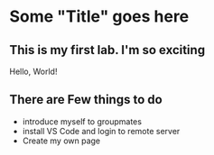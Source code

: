 # Some "Title" goes here
## This is my first lab. I'm so exciting
Hello, World!

There are **Few** things to do
---
- introduce myself to groupmates
- install VS Code and login to remote server
- Create my own page
